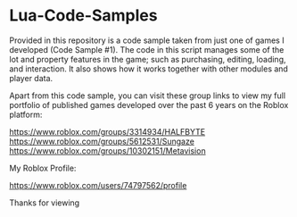 # Lua-Code-Samples

Provided in this repository is a code sample taken from just one of games I developed (Code Sample #1). The code in this script manages some of the lot and property features in the game; such as purchasing, editing, loading, and interaction. It also shows how it works together with other modules and player data. 

Apart from this code sample, you can visit these group links to view my full portfolio of published games developed over the past 6 years on the Roblox platform:

https://www.roblox.com/groups/3314934/HALFBYTE
https://www.roblox.com/groups/5612531/Sungaze
https://www.roblox.com/groups/10302151/Metavision

My Roblox Profile:

https://www.roblox.com/users/74797562/profile

Thanks for viewing

